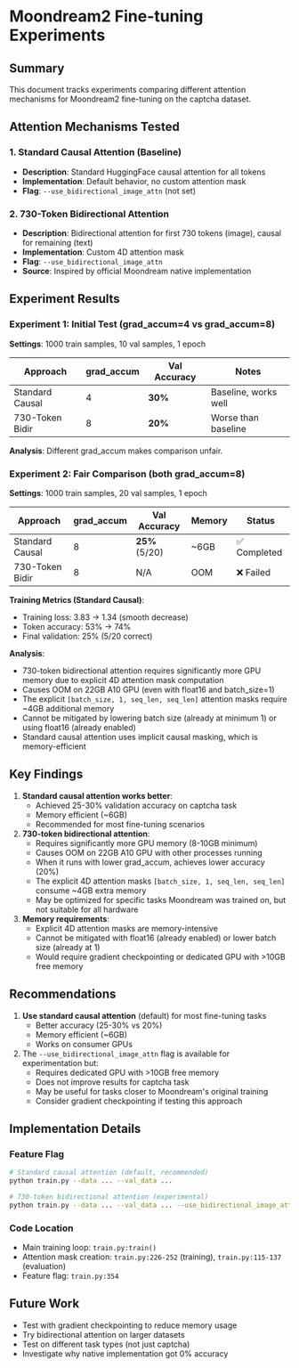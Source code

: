 # Moondream2 Fine-tuning Experiments

## Summary

This document tracks experiments comparing different attention mechanisms for Moondream2 fine-tuning on the captcha dataset.

## Attention Mechanisms Tested

### 1. Standard Causal Attention (Baseline)
- **Description**: Standard HuggingFace causal attention for all tokens
- **Implementation**: Default behavior, no custom attention mask
- **Flag**: `--use_bidirectional_image_attn` (not set)

### 2. 730-Token Bidirectional Attention
- **Description**: Bidirectional attention for first 730 tokens (image), causal for remaining (text)
- **Implementation**: Custom 4D attention mask
- **Flag**: `--use_bidirectional_image_attn`
- **Source**: Inspired by official Moondream native implementation

## Experiment Results

### Experiment 1: Initial Test (grad_accum=4 vs grad_accum=8)
**Settings**: 1000 train samples, 10 val samples, 1 epoch

| Approach | grad_accum | Val Accuracy | Notes |
|----------|------------|--------------|-------|
| Standard Causal | 4 | **30%** | Baseline, works well |
| 730-Token Bidir | 8 | **20%** | Worse than baseline |

**Analysis**: Different grad_accum makes comparison unfair.

### Experiment 2: Fair Comparison (both grad_accum=8)
**Settings**: 1000 train samples, 20 val samples, 1 epoch

| Approach | grad_accum | Val Accuracy | Memory | Status |
|----------|------------|--------------|--------|--------|
| Standard Causal | 8 | **25%** (5/20) | ~6GB | ✅ Completed |
| 730-Token Bidir | 8 | N/A | OOM | ❌ Failed |

**Training Metrics (Standard Causal)**:
- Training loss: 3.83 → 1.34 (smooth decrease)
- Token accuracy: 53% → 74%
- Final validation: 25% (5/20 correct)

**Analysis**:
- 730-token bidirectional attention requires significantly more GPU memory due to explicit 4D attention mask computation
- Causes OOM on 22GB A10 GPU (even with float16 and batch_size=1)
- The explicit `[batch_size, 1, seq_len, seq_len]` attention masks require ~4GB additional memory
- Cannot be mitigated by lowering batch size (already at minimum 1) or using float16 (already enabled)
- Standard causal attention uses implicit causal masking, which is memory-efficient

## Key Findings

1. **Standard causal attention works better**:
   - Achieved 25-30% validation accuracy on captcha task
   - Memory efficient (~6GB)
   - Recommended for most fine-tuning scenarios
2. **730-token bidirectional attention**:
   - Requires significantly more GPU memory (8-10GB minimum)
   - Causes OOM on 22GB A10 GPU with other processes running
   - When it runs with lower grad_accum, achieves lower accuracy (20%)
   - The explicit 4D attention masks `[batch_size, 1, seq_len, seq_len]` consume ~4GB extra memory
   - May be optimized for specific tasks Moondream was trained on, but not suitable for all hardware
3. **Memory requirements**:
   - Explicit 4D attention masks are memory-intensive
   - Cannot be mitigated with float16 (already enabled) or lower batch size (already at 1)
   - Would require gradient checkpointing or dedicated GPU with >10GB free memory

## Recommendations

1. **Use standard causal attention** (default) for most fine-tuning tasks
   - Better accuracy (25-30% vs 20%)
   - Memory efficient (~6GB)
   - Works on consumer GPUs
2. The `--use_bidirectional_image_attn` flag is available for experimentation but:
   - Requires dedicated GPU with >10GB free memory
   - Does not improve results for captcha task
   - May be useful for tasks closer to Moondream's original training
   - Consider gradient checkpointing if testing this approach

## Implementation Details

### Feature Flag
```bash
# Standard causal attention (default, recommended)
python train.py --data ... --val_data ...

# 730-token bidirectional attention (experimental)
python train.py --data ... --val_data ... --use_bidirectional_image_attn
```

### Code Location
- Main training loop: `train.py:train()`
- Attention mask creation: `train.py:226-252` (training), `train.py:115-137` (evaluation)
- Feature flag: `train.py:354`

## Future Work

- Test with gradient checkpointing to reduce memory usage
- Try bidirectional attention on larger datasets
- Test on different task types (not just captcha)
- Investigate why native implementation got 0% accuracy
